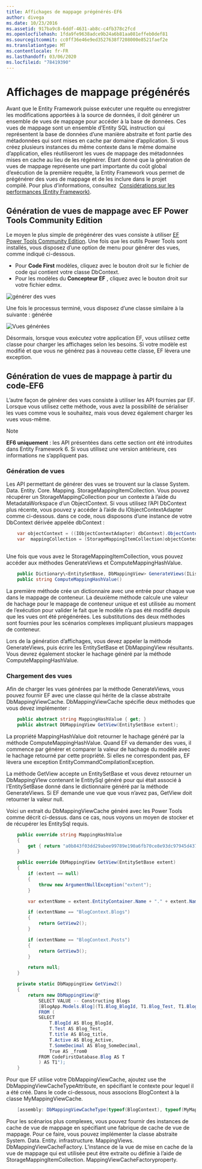 ```yaml
---
title: Affichages de mappage prégénérés-EF6
author: divega
ms.date: 10/23/2016
ms.assetid: 917ba9c8-6ddf-4631-ab8c-c4fb378c2fcd
ms.openlocfilehash: 1fda9fe9638adce9b24a6b81aa081effeb0def81
ms.sourcegitcommit: cc0ff36e46e9ed3527638f7208000e8521faef2e
ms.translationtype: MT
ms.contentlocale: fr-FR
ms.lasthandoff: 03/06/2020
ms.locfileid: "78419390"
---
```

# <a name="pre-generated-mapping-views"></a>Affichages de mappage prégénérés
Avant que le Entity Framework puisse exécuter une requête ou enregistrer les modifications apportées à la source de données, il doit générer un ensemble de vues de mappage pour accéder à la base de données. Ces vues de mappage sont un ensemble d’Entity SQL instruction qui représentent la base de données d’une manière abstraite et font partie des métadonnées qui sont mises en cache par domaine d’application. Si vous créez plusieurs instances du même contexte dans le même domaine d’application, elles réutiliseront les vues de mappage des métadonnées mises en cache au lieu de les régénérer. Étant donné que la génération de vues de mappage représente une part importante du coût global d’exécution de la première requête, la Entity Framework vous permet de prégénérer des vues de mappage et de les inclure dans le projet compilé. Pour plus d’informations, consultez  [Considérations sur les performances (Entity Framework)](~/ef6/fundamentals/performance/perf-whitepaper.md).

## <a name="generating-mapping-views-with-the-ef-power-tools-community-edition"></a>Génération de vues de mappage avec EF Power Tools Community Edition

Le moyen le plus simple de prégénérer des vues consiste à utiliser [EF Power Tools Community Edition](https://marketplace.visualstudio.com/items?itemName=ErikEJ.EntityFramework6PowerToolsCommunityEdition). Une fois que les outils Power Tools sont installés, vous disposez d’une option de menu pour générer des vues, comme indiqué ci-dessous.

-   Pour **Code First** modèles, cliquez avec le bouton droit sur le fichier de code qui contient votre classe DbContext.
-   Pour les modèles du **Concepteur EF** , cliquez avec le bouton droit sur votre fichier edmx.

![générer des vues](~/ef6/media/generateviews.png)

Une fois le processus terminé, vous disposez d’une classe similaire à la suivante : générée

![Vues générées](~/ef6/media/generatedviews.png)

Désormais, lorsque vous exécutez votre application EF, vous utilisez cette classe pour charger les affichages selon les besoins. Si votre modèle est modifié et que vous ne générez pas à nouveau cette classe, EF lèvera une exception.

## <a name="generating-mapping-views-from-code---ef6-onwards"></a>Génération de vues de mappage à partir du code-EF6

L’autre façon de générer des vues consiste à utiliser les API fournies par EF. Lorsque vous utilisez cette méthode, vous avez la possibilité de sérialiser les vues comme vous le souhaitez, mais vous devez également charger les vues vous-même.

> [!NOTE]
> **EF6 uniquement** : les API présentées dans cette section ont été introduites dans Entity Framework 6. Si vous utilisez une version antérieure, ces informations ne s’appliquent pas.

### <a name="generating-views"></a>Génération de vues

Les API permettant de générer des vues se trouvent sur la classe System. Data. Entity. Core. Mapping. StorageMappingItemCollection. Vous pouvez récupérer un StorageMappingCollection pour un contexte à l’aide du MetadataWorkspace d’un ObjectContext. Si vous utilisez l’API DbContext plus récente, vous pouvez y accéder à l’aide du IObjectContextAdapter comme ci-dessous. dans ce code, nous disposons d’une instance de votre DbContext dérivée appelée dbContext :

``` csharp
    var objectContext = ((IObjectContextAdapter) dbContext).ObjectContext;
    var  mappingCollection = (StorageMappingItemCollection)objectContext.MetadataWorkspace
                                                                        .GetItemCollection(DataSpace.CSSpace);
```

Une fois que vous avez le StorageMappingItemCollection, vous pouvez accéder aux méthodes GenerateViews et ComputeMappingHashValue.

``` csharp
    public Dictionary\<EntitySetBase, DbMappingView> GenerateViews(IList<EdmSchemaError> errors)
    public string ComputeMappingHashValue()
```

La première méthode crée un dictionnaire avec une entrée pour chaque vue dans le mappage de conteneur. La deuxième méthode calcule une valeur de hachage pour le mappage de conteneur unique et est utilisée au moment de l’exécution pour valider le fait que le modèle n’a pas été modifié depuis que les vues ont été prégénérées. Les substitutions des deux méthodes sont fournies pour les scénarios complexes impliquant plusieurs mappages de conteneur.

Lors de la génération d’affichages, vous devez appeler la méthode GenerateViews, puis écrire les EntitySetBase et DbMappingView résultants. Vous devrez également stocker le hachage généré par la méthode ComputeMappingHashValue.

### <a name="loading-views"></a>Chargement des vues

Afin de charger les vues générées par la méthode GenerateViews, vous pouvez fournir EF avec une classe qui hérite de la classe abstraite DbMappingViewCache. DbMappingViewCache spécifie deux méthodes que vous devez implémenter :

``` csharp
    public abstract string MappingHashValue { get; }
    public abstract DbMappingView GetView(EntitySetBase extent);
```

La propriété MappingHashValue doit retourner le hachage généré par la méthode ComputeMappingHashValue. Quand EF va demander des vues, il commence par générer et comparer la valeur de hachage du modèle avec le hachage retourné par cette propriété. Si elles ne correspondent pas, EF lèvera une exception EntityCommandCompilationException.

La méthode GetView accepte un EntitySetBase et vous devez retourner un DbMappingVIew contenant le EntitySql généré pour qui était associé à l’EntitySetBase donné dans le dictionnaire généré par la méthode GenerateViews. Si EF demande une vue que vous n’avez pas, GetView doit retourner la valeur null.

Voici un extrait du DbMappingViewCache généré avec les Power Tools comme décrit ci-dessus. dans ce cas, nous voyons un moyen de stocker et de récupérer les EntitySql requis.

``` csharp
    public override string MappingHashValue
    {
        get { return "a0b843f03dd29abee99789e190a6fb70ce8e93dc97945d437d9a58fb8e2afd2e"; }
    }

    public override DbMappingView GetView(EntitySetBase extent)
    {
        if (extent == null)
        {
            throw new ArgumentNullException("extent");
        }

        var extentName = extent.EntityContainer.Name + "." + extent.Name;

        if (extentName == "BlogContext.Blogs")
        {
            return GetView2();
        }

        if (extentName == "BlogContext.Posts")
        {
            return GetView3();
        }

        return null;
    }

    private static DbMappingView GetView2()
    {
        return new DbMappingView(@"
            SELECT VALUE -- Constructing Blogs
            [BlogApp.Models.Blog](T1.Blog_BlogId, T1.Blog_Test, T1.Blog_title, T1.Blog_Active, T1.Blog_SomeDecimal)
            FROM (
            SELECT
                T.BlogId AS Blog_BlogId,
                T.Test AS Blog_Test,
                T.title AS Blog_title,
                T.Active AS Blog_Active,
                T.SomeDecimal AS Blog_SomeDecimal,
                True AS _from0
            FROM CodeFirstDatabase.Blog AS T
            ) AS T1");
    }
```

Pour que EF utilise votre DbMappingViewCache, ajoutez use the DbMappingViewCacheTypeAttribute, en spécifiant le contexte pour lequel il a été créé. Dans le code ci-dessous, nous associons BlogContext à la classe MyMappingViewCache.

``` csharp
    [assembly: DbMappingViewCacheType(typeof(BlogContext), typeof(MyMappingViewCache))]
```

Pour les scénarios plus complexes, vous pouvez fournir des instances de cache de vue de mappage en spécifiant une fabrique de cache de vue de mappage. Pour ce faire, vous pouvez implémenter la classe abstraite System. Data. Entity. infrastructure. MappingViews. DbMappingViewCacheFactory. L’instance de la vue de mise en cache de la vue de mappage qui est utilisée peut être extraite ou définie à l’aide de StorageMappingItemCollection. MappingViewCacheFactoryproperty.
